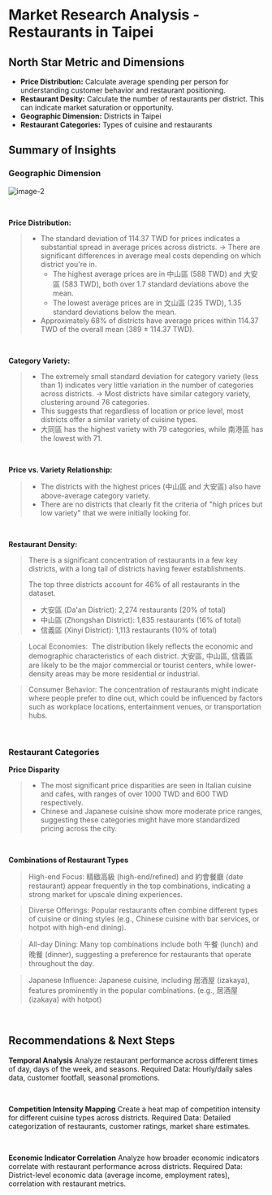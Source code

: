 # Market Research Analysis - Restaurants in Taipei



## North Star Metric and Dimensions
- **Price Distribution:** Calculate average spending per person for understanding customer behavior and restaurant positioning.
- **Restaurant Desity:** Calculate the number of restaurants per district. This can indicate market saturation or opportunity.
- **Geographic Dimension:** Districts in Taipei
- **Restaurant Categories:** Types of cuisine and restaurants
   

## Summary of Insights

### Geographic Dimension
 
![image-2](https://github.com/user-attachments/assets/85631ff2-38c5-4531-846a-d1f7283dcce9)
<p> </p>

**Price Distribution:**
> 
> - The standard deviation of 114.37 TWD for prices indicates a substantial spread in average prices across districts. → There are significant differences in average meal costs depending on which district you're in.
>     - The highest average prices are in 中山區 (588 TWD) and 大安區 (583 TWD), both over 1.7 standard deviations above the mean.
>     - The lowest average prices are in 文山區 (235 TWD), 1.35 standard deviations below the mean.
> - Approximately 68% of districts have average prices within 114.37 TWD of the overall mean (389 ± 114.37 TWD).

<p> </p>

 **Category Variety:**
> 
> - The extremely small standard deviation for category variety (less than 1) indicates very little variation in the number of categories across districts. → Most districts have similar category variety, clustering around 76 categories.
> - This suggests that regardless of location or price level, most districts offer a similar variety of cuisine types.
> - 大同區 has the highest variety with 79 categories, while 南港區 has the lowest with 71.

<p> </p>

 **Price vs. Variety Relationship:**
> 
> - The districts with the highest prices (中山區 and 大安區) also have above-average category variety.
> - There are no districts that clearly fit the criteria of "high prices but low variety" that we were initially looking for.

  <p> </p>

 **Restaurant Density:**
 
> There is a significant concentration of restaurants in a few key districts, with a long tail of districts having fewer establishments.
> 
> 
> The top three districts account for 46% of all restaurants in the dataset.
> 
> - 大安區 (Da'an District): 2,274 restaurants (20% of total)
> - 中山區 (Zhongshan District): 1,835 restaurants (16% of total)
> - 信義區 (Xinyi District): 1,113 restaurants (10% of total)

> Local Economies:  The distribution likely reflects the economic and demographic characteristics of each district. 大安區, 中山區,  信義區 are likely to be the major commercial or tourist centers, while lower-density areas may be more residential or industrial.
> 

> Consumer Behavior: The concentration of restaurants might indicate where people prefer to dine out, which could be influenced by factors such as workplace locations, entertainment venues, or transportation hubs.
>

<p> </p>

### Restaurant Categories

 **Price Disparity**
> 
> - The most significant price disparities are seen in Italian cuisine and cafes, with ranges of over 1000 TWD and 600 TWD respectively.
> - Chinese and Japanese cuisine show more moderate price ranges, suggesting these categories might have more standardized pricing across the city.

<p> </p>
  
**Combinations of Restaurant Types**
> High-end Focus: 精緻高級 (high-end/refined) and 約會餐廳 (date restaurant) appear frequently in the top combinations, indicating a strong market for upscale dining experiences.
> 

> Diverse Offerings: Popular restaurants often combine different types of cuisine or dining styles (e.g., Chinese cuisine with bar services, or hotpot with high-end dining).
> 

> All-day Dining: Many top combinations include both 午餐 (lunch) and 晚餐 (dinner), suggesting a preference for restaurants that operate throughout the day.
> 

> Japanese Influence: Japanese cuisine, including 居酒屋 (izakaya), features prominently in the popular combinations. (e.g., 居酒屋 (izakaya) with hotpot)
>
<p> </p>

## Recommendations & Next Steps

**Temporal Analysis**
Analyze restaurant performance across different times of day, days of the week, and seasons.
Required Data: Hourly/daily sales data, customer footfall, seasonal promotions.
<p> </p>

**Competition Intensity Mapping**
Create a heat map of competition intensity for different cuisine types across districts.
Required Data: Detailed categorization of restaurants, customer ratings, market share estimates.
<p> </p>

**Economic Indicator Correlation**
Analyze how broader economic indicators correlate with restaurant performance across districts.
Required Data: District-level economic data (average income, employment rates), correlation with restaurant metrics.
